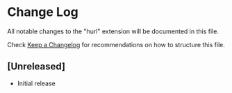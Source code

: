 # Change Log

All notable changes to the "hurl" extension will be documented in this file.

Check [Keep a Changelog](http://keepachangelog.com/) for recommendations on how to structure this file.

## [Unreleased]

- Initial release